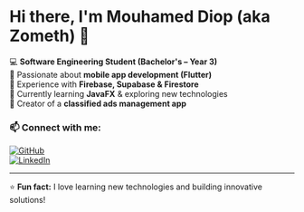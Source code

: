 # Hi there, I'm Mouhamed Diop (aka Zometh) 👋  

💻 **Software Engineering Student (Bachelor's – Year 3)**  
🚀 Passionate about **mobile app development (Flutter)**  
📡 Experience with **Firebase, Supabase & Firestore**  
🔧 Currently learning **JavaFX** & exploring new technologies  
📍 Creator of a **classified ads management app**  

### 📫 Connect with me:  
[![GitHub](https://img.shields.io/badge/GitHub-Zometh-black?style=for-the-badge&logo=github)](https://github.com/Zometh)  
[![LinkedIn](https://img.shields.io/badge/LinkedIn-Mouhamed_Diop-blue?style=for-the-badge&logo=linkedin)](https://www.linkedin.com/in/zometh/)  

---
⭐ **Fun fact:** I love learning new technologies and building innovative solutions!
